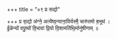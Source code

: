 +++
title = "०९ प्र सद्यो"

+++
प्र स॒द्यो अ॑ग्ने॒ अत्ये॑ष्य॒न्याना॒विर्यस्मै॒ चारु॑तमो ब॒भूथ॑ ।  
ई॒ळेन्यो॑ वपु॒ष्यो॑ वि॒भावा॑ प्रि॒यो वि॒शामति॑थि॒र्मानु॑षीणाम् ॥